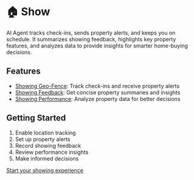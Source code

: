 # 🏠 Show

AI Agent tracks check-ins, sends property alerts, and keeps you on schedule. It summarizes showing feedback, highlights key property features, and analyzes data to provide insights for smarter home-buying decisions.

## Features

- [Showing Geo-Fence](showing-geo-fence.md): Track check-ins and receive property alerts
- [Showing Feedback](showing-feedback.md): Get concise property summaries and insights
- [Showing Performance](showing-performance.md): Analyze property data for better decisions

## Getting Started

1. Enable location tracking
2. Set up property alerts
3. Record showing feedback
4. Review performance insights
5. Make informed decisions

[Start your showing experience](#) 